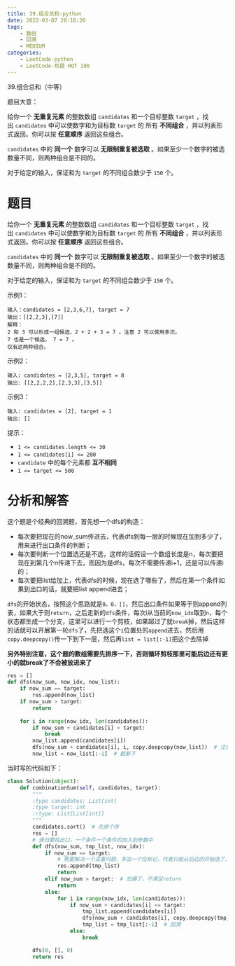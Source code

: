 ```yaml
---
title: 39.组合总和-python
date: 2022-03-07 20:16:26
tags:
    - 数组
    - 回溯
    - MEDIUM
categories:
	- LeetCode-python
	- LeetCode-热题 HOT 100
---
```


39.组合总和（中等）

题目大意：

给你一个 **无重复元素** 的整数数组 ```candidates``` 和一个目标整数 ```target``` ，找出 ```candidates``` 中可以使数字和为目标数 ```target``` 的 所有 **不同组合** ，并以列表形式返回。你可以按 **任意顺序** 返回这些组合。

```candidates``` 中的 **同一个** 数字可以 **无限制重复被选取** 。如果至少一个数字的被选数量不同，则两种组合是不同的。 

对于给定的输入，保证和为 ```target``` 的不同组合数少于 ```150``` 个。

<!--more-->

# 题目

给你一个 **无重复元素** 的整数数组 ```candidates``` 和一个目标整数 ```target``` ，找出 ```candidates``` 中可以使数字和为目标数 ```target``` 的 所有 **不同组合** ，并以列表形式返回。你可以按 **任意顺序** 返回这些组合。

```candidates``` 中的 **同一个** 数字可以 **无限制重复被选取** 。如果至少一个数字的被选数量不同，则两种组合是不同的。 

对于给定的输入，保证和为 ```target``` 的不同组合数少于 ```150``` 个。

示例1：
```
输入：candidates = [2,3,6,7], target = 7
输出：[[2,2,3],[7]]
解释：
2 和 3 可以形成一组候选，2 + 2 + 3 = 7 。注意 2 可以使用多次。
7 也是一个候选， 7 = 7 。
仅有这两种组合。
```

示例2：
```
输入: candidates = [2,3,5], target = 8
输出: [[2,2,2,2],[2,3,3],[3,5]]
```

示例3：
```
输入: candidates = [2], target = 1
输出: []
```

提示：
- ```1 <= candidates.length <= 30```
- ```1 <= candidates[i] <= 200```
- ```candidate``` 中的每个元素都 **互不相同**
- ```1 <= target <= 500```

# 分析和解答

这个题是个经典的回溯题，首先想一个dfs的构造：

- 每次要把现在的now_sum传进去，代表dfs到每一层的时候现在加到多少了，用来进行出口条件的判断；
- 每次要判断一个位置选还是不选，这样的话假设一个数组长度是n，每次要把现在到第几个n传递下去，而因为是dfs，每次不需要传递i+1，还是可以传递i的；
- 每次要把list给加上，代表dfs的时候，现在选了哪些了，然后在第一个条件如果到出口的话，就要把list append进去；

```dfs```的开始状态，按照这个思路就是```0，0，[]```，然后出口条件如果等于则append列表，如果大于则```return```，之后走新的```dfs```条件，每次i从当前的```now_idx```取到```n```，每个状态都生成一个分支，这里可以进行一个剪枝，如果超过了就```break```掉，然后这样的话就可以开展第一轮```dfs```了，先把选这个```i```位置处的```append```进去，然后用```copy.deepcopy()```传一下到下一层，然后再```list = list[:-1]```把这个去除掉

**另外特别注意，这个题的数组需要先排序一下，否则循环剪枝那里可能后边还有更小的就break了不会被放进来了**

```python
res = []
def dfs(now_sum, now_idx, now_list):
    if now_sum == target:
        res.append(now_list)
    if now_sum > target:
        return
    
    for i in range(now_idx, len(candidates)):
        if now_sum + candidates[i] > target:
            break
        now_list.append(candidates[i])
        dfs(now_sum + candidates[i], i, copy.deepcopy(now_list))  # 注意这里要deepcopy
        now_list = now_list[:-1]  # 截断下
```


当时写的代码如下：
```python
class Solution(object):
    def combinationSum(self, candidates, target):
        """
        :type candidates: List[int]
        :type target: int
        :rtype: List[List[int]]
        """
        candidates.sort()  # 先排个序
        res = []
        # 递归要找出口，一个条件一个条件的加入到参数中
        def dfs(now_sum, tmp_list, now_idx):
            if now_sum == target:
                # 需要解决一个去重问题，多加一个位标记，代表只能从后边的开始选了，比如说开始选择了3之后，就不能再开始选前边的2了
                res.append(tmp_list)
                return
            elif now_sum > target:  # 加爆了，不满足return
                return
            else:
                for i in range(now_idx, len(candidates)):
                    if now_sum + candidates[i] <= target:
                        tmp_list.append(candidates[i])
                        dfs(now_sum + candidates[i], copy.deepcopy(tmp_list), i)  # 下一次这个now_idx只能从当前的i之后开始了，这样解决重复问题
                        tmp_list = tmp_list[:-1]  # 回溯
                    else:
                        break

        dfs(0, [], 0)
        return res
```